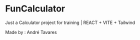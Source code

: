 # FunCalculator

Just a Calculator project for training | REACT + VITE + Tailwind

Made by : André Tavares
